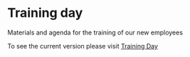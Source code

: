 Training day
===========

Materials and agenda for the training of our new employees

To see the current version please visit [Training Day](http://sprettur.github.io/trainingday)
